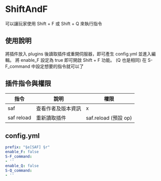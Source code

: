 # ShiftAndF
可以讓玩家使用 Shift + F 或 Shift + Q 來執行指令

## 使用說明
將插件放入 plugins 後讀取插件或重開伺服器，即可產生 config.yml 並進入編輯。
將 enable_F 設定為 true 即可開啟 Shift + F 功能。 (Q 也是相同)
在 S-F_command 中設定想要的指令就可以了

## 插件指令與權限
| 指令 | 說明 | 權限 |
| ------ | ------ | ------ |
| saf | 查看作者及版本資訊 | x |
| saf reload | 重新讀取插件 | saf.reload (預設 op) |

## config.yml
```yml
prefix: "§e[SAF] §r"
enable_F: false
S-F_command:
- ''
enable_Q: false
S-Q_command:
- ''
```